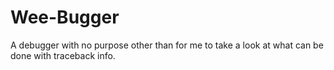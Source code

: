 # Wee-Bugger 
A debugger with no purpose other than for me to take a look at what can be done with traceback info.
